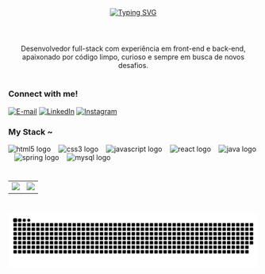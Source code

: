 <div align="center">
 <a href="https://git.io/typing-svg"><img src="https://readme-typing-svg.demolab.com?font=Fira+Code&pause=1000&color=F75B5B&background=FFFFFF00&center=true&width=435&lines=+%E2%96%8F%E2%96%B6+Welcome+to+my+Profile+%E2%97%80+%E2%96%8F+" alt="Typing SVG" /></a>
</div>

<img align="center" alt="" src="./src/background.gif">

#

<p align="center">Desenvolvedor full-stack com experiência em front-end e back-end, apaixonado por código limpo, curioso e sempre em busca de novos desafios.
  
#

<img align="right" alt="" height="190px" src="./src/study.gif">

<h3 align="left">Connect with me!</h3>

[![E-mail](https://img.shields.io/badge/-Email-000?style=for-the-badge&logo=microsoft-outlook&logoColor=FF00F6&color:FFF)](mailto:pedro10pedrolck1@gmail.com)
[![LinkedIn](https://img.shields.io/badge/-LinkedIn-000?style=for-the-badge&logo=linkedin&logoColor=FF00F6&color:FFF)](www.linkedin.com/in/pedro-oliveira-666a40356)
[![Instagram](https://img.shields.io/badge/-Instagram-000?style=for-the-badge&logo=instagram&logoColor=e37575&color:FFF)](https://www.instagram.com/peteer_lck/)


<h3 align="left">My Stack ~</h3>

<div align="left">
  <img src="https://cdn.jsdelivr.net/gh/devicons/devicon/icons/html5/html5-original.svg" height="25" alt="html5 logo"  />
  <img width="8" />
  <img src="https://cdn.jsdelivr.net/gh/devicons/devicon/icons/css3/css3-original.svg" height="25" alt="css3 logo"  />
  <img width="8" />
  <img src="https://cdn.jsdelivr.net/gh/devicons/devicon/icons/javascript/javascript-plain.svg" height="25" alt="javascript logo"  />
  <img width="8" />
  <img src="https://cdn.jsdelivr.net/gh/devicons/devicon/icons/react/react-original.svg" height="25" alt="react logo"  />
  <img width="8" />
  <img src="https://cdn.jsdelivr.net/gh/devicons/devicon/icons/java/java-original.svg" height="25" alt="java logo"  />
  <img width="8" />
  <img src="https://cdn.jsdelivr.net/gh/devicons/devicon/icons/spring/spring-original.svg" height="25" alt="spring logo"  />
  <img width="8" />
  <img src="https://cdn.jsdelivr.net/gh/devicons/devicon/icons/mysql/mysql-original.svg" height="25" alt="mysql logo"  />
  <img width="8" />
</div>

#

<table align="center">
  <tr>
    <td>
      <img height="180em"
           src="https://github-readme-stats.vercel.app/api?username=PeteerPT&show_icons=true&hide=contribs,prs&cache_seconds=86400&theme=dracula" />
    </td>
    <td>
      <img height="180em"
           src="https://github-readme-stats.vercel.app/api/top-langs?username=PeteerPT&layout=compact&langs_count=8&card_width=320&theme=dracula" />
    </td>
  </tr>
</table>

#

<p align="center">
  <picture>
    <source media="(prefers-color-scheme: dark)" srcset="https://raw.githubusercontent.com/mari4souza/mari4souza/output/github-contribution-grid-snake-dark.svg">
    <source media="(prefers-color-scheme: light)" srcset="https://raw.githubusercontent.com/mari4souza/mari4souza/output/github-contribution-grid-snake-dark.svg">
    <img 
      alt="GitHub contribution grid snake animation" 
      src="https://raw.githubusercontent.com/mari4souza/mari4souza/output/github-contribution-grid-snake.svg"
      width="1200em" />
  </picture>
</p>

#
